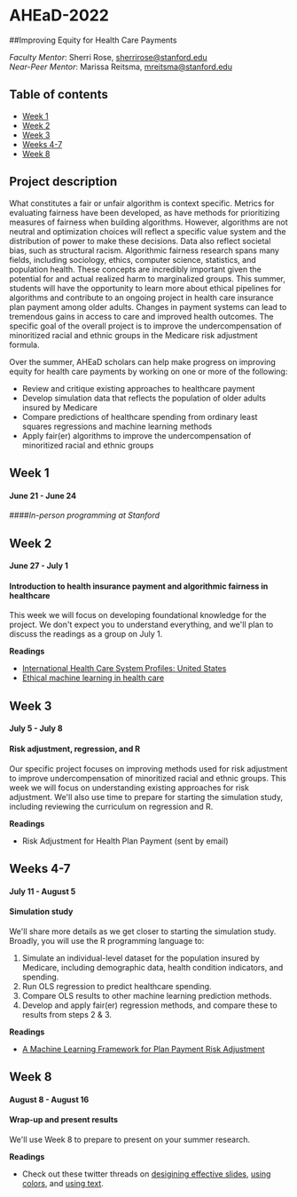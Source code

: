 # AHEaD-2022

##Improving Equity for Health Care Payments

*Faculty Mentor*: Sherri Rose, [sherrirose@stanford.edu](mailto:sherrirose@stanford.edu) </br>
*Near-Peer Mentor*: Marissa Reitsma, [mreitsma@stanford.edu](mailto:mreitsma@stanford.edu)

## Table of contents
- [Week 1](#Week-1)
- [Week 2](#Week-2)
- [Week 3](#Week-3)
- [Weeks 4-7](#Weeks-4-7)
- [Week 8](#Week-8)

## Project description
What constitutes a fair or unfair algorithm is context specific. Metrics for evaluating fairness have been developed, as have methods for prioritizing measures of fairness when building algorithms. However, algorithms are not neutral and optimization choices will reflect a specific value system and the distribution of power to make these decisions. Data also reflect societal bias, such as structural racism. Algorithmic fairness research spans many fields, including sociology, ethics, computer science, statistics, and population health. These concepts are incredibly important given the potential for and actual realized harm to marginalized groups. This summer,  students will have the opportunity to learn more about ethical pipelines for algorithms and contribute to an ongoing project in health care insurance plan payment among older adults.  Changes in payment systems can lead to tremendous gains in access to care and improved health outcomes.  The specific goal of the overall project is to improve the undercompensation of minoritized racial and ethnic groups in the Medicare risk adjustment formula. 

Over the summer, AHEaD scholars can help make progress on improving equity for health care payments by working on one or more of the following: 

- Review and critique existing approaches to healthcare payment
- Develop simulation data that reflects the population of older adults insured by Medicare
- Compare predictions of healthcare spending from ordinary least squares regressions and machine learning methods
- Apply fair(er) algorithms to improve the undercompensation of minoritized racial and ethnic groups

## Week 1
#### June 21 - June 24

####*In-person programming at Stanford*

## Week 2
#### June 27 - July 1

#### Introduction to health insurance payment and algorithmic fairness in healthcare

This week we will focus on developing foundational knowledge for the project. We don't expect you to understand everything, and we'll plan to discuss the readings as a group on July 1.

**Readings** 

- [International Health Care System Profiles: United States](https://www.commonwealthfund.org/international-health-policy-center/countries/united-states)
- [Ethical machine learning in health care](https://github.com/MarissaReitsma/AHEaD-2022/raw/main/Readings/Chen%202021.pdf)

## Week 3
#### July 5 - July 8

#### Risk adjustment, regression, and R

Our specific project focuses on improving methods used for risk adjustment to improve undercompensation of minoritized racial and ethnic groups. This week we will focus on understanding existing approaches for risk adjustment. We'll also use time to prepare for starting the simulation study, including reviewing the curriculum on regression and R.

**Readings** 

- Risk Adjustment for Health Plan Payment (sent by email)

## Weeks 4-7
#### July 11 - August 5

#### Simulation study

We'll share more details as we get closer to starting the simulation study. Broadly, you will use the R programming language to: 

1. Simulate an individual-level dataset for the population insured by Medicare, including demographic data, health condition indicators, and spending.
2. Run OLS regression to predict healthcare spending.
3. Compare OLS results to other machine learning prediction methods.
4. Develop and apply fair(er) regression methods, and compare these to results from steps 2 & 3.

**Readings**

- [A Machine Learning Framework for Plan Payment Risk Adjustment](https://github.com/MarissaReitsma/AHEaD-2022/raw/main/Readings/Rose%202016.pdf)


## Week 8
#### August 8 - August 16

#### Wrap-up and present results

We'll use Week 8 to prepare to present on your summer research. 

**Readings**

- Check out these twitter threads on [desigining effective slides](https://twitter.com/iamscicomm/status/1532531980398641164), [using colors](https://twitter.com/iamscicomm/status/1531651972776054785), and [using text](https://twitter.com/iamscicomm/status/1531766604626857989).







